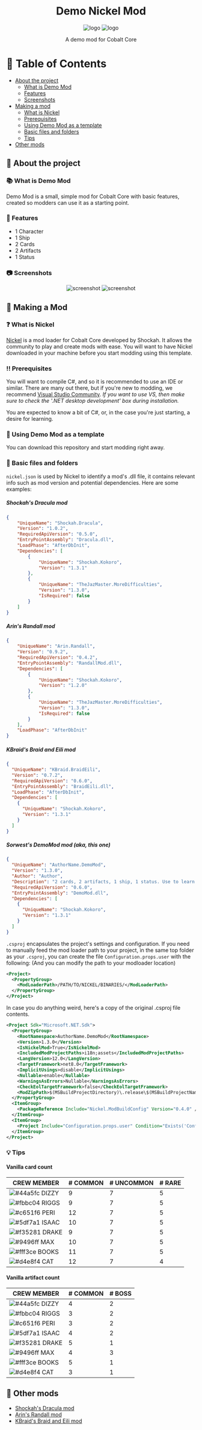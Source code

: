 <!--
This README was made using Louis3797's awesome-readme-template
-->
<div align="center">
  <h1>Demo Nickel Mod</h1>
  <img src="assets/characters/ReshiramCCMod_character_neutral_0.png" alt="logo" width="auto" height="auto" />
  <img src="assets/characters/ReshiramCCMod_character_squint_0.png" alt="logo" width="auto" height="auto" />
  <p>
    A demo mod for Cobalt Core 
  </p>
</div>


<!-- Table of Contents -->
# :notebook_with_decorative_cover: Table of Contents

- [About the project](#star2-about-the-project)
  * [What is Demo Mod](#books-what-is-demo-mod)
  * [Features](#dart-features)
  * [Screenshots](#camera-screenshots)
- [Making a mod](#wrench-making-a-mod)
  * [What is Nickel](#question-what-is-nickel)
  * [Prerequisites](#bangbang-prerequisites)
  * [Using Demo Mod as a template](#eyes-using-demo-mod-as-a-template)
  * [Basic files and folders](#file_folder-basic-files-and-folders)
  * [Tips](#bulb-tips)
- [Other mods](gem-other-mods)


<!-- About -->
## :star2: About the project


<!-- What is Demo Mod -->
### :books: What is Demo Mod
Demo Mod is a small, simple mod for Cobalt Core with basic features, created so modders can use it as a starting point.


<!-- Features -->
### :dart: Features

- 1 Character
- 1 Ship
- 2 Cards
- 2 Artifacts
- 1 Status


<!-- Screenshots -->
### :camera: Screenshots

<div align="center"> 
  <img src="assets/screenshots/newrunoptions.png" alt="screenshot" width="auto" height="auto" />
  <img src="assets/screenshots/cardexample.png" alt="screenshot" width="auto" height="auto" />
</div>


<!-- Making a Mod -->
## 	:wrench: Making a Mod


<!-- What is Nickel -->
### :question: What is Nickel
[Nickel](https://github.com/Shockah/Nickel/releases) is a mod loader for Cobalt Core developed by Shockah.
It allows the community to play and create mods with ease.
You will want to have Nickel downloaded in your machine before you start modding using this template.


<!-- Prerequisites -->
### :bangbang: Prerequisites
You will want to compile C#, and so it is recommended to use an IDE or similar.
There are many out there, but if you're new to modding, we recommend [Visual Studio Community](https://visualstudio.microsoft.com/vs/getting-started/).
_If you want to use VS, then make sure to check the '.NET desktop development' box during installation._

You are expected to know a bit of C#, or, in the case you're just starting, a desire for learning.

<!-- Using Demo Mod as a template-->
### :eyes: Using Demo Mod as a template
You can download this repository and start modding right away.


<!-- Basic files and folders -->
### :file_folder: Basic files and folders
`nickel.json` is used by Nickel to identify a mod's .dll file, it contains relevant info such as mod version and potential dependencies.
Here are some examples:
##### Shockah's Dracula mod
```json
{
    "UniqueName": "Shockah.Dracula",
    "Version": "1.0.2",
    "RequiredApiVersion": "0.5.0",
    "EntryPointAssembly": "Dracula.dll",
    "LoadPhase": "AfterDbInit",
    "Dependencies": [
        {
            "UniqueName": "Shockah.Kokoro",
            "Version": "1.3.1"
        },
        {
            "UniqueName": "TheJazMaster.MoreDifficulties",
            "Version": "1.3.0",
            "IsRequired": false
        }
    ]
}
```
##### Arin's Randall mod
```json
{
    "UniqueName": "Arin.Randall",
    "Version": "0.9.2",
    "RequiredApiVersion": "0.4.2",
    "EntryPointAssembly": "RandallMod.dll",
    "Dependencies": [
        {
            "UniqueName": "Shockah.Kokoro",
            "Version": "1.2.0"
        },
        {
            "UniqueName": "TheJazMaster.MoreDifficulties",
            "Version": "1.3.0",
            "IsRequired": false
        }
    ],
    "LoadPhase": "AfterDbInit"
}
```
##### KBraid's Braid and Eili mod
```json
{
  "UniqueName": "KBraid.BraidEili",
  "Version": "0.7.2",
  "RequiredApiVersion": "0.6.0",
  "EntryPointAssembly": "BraidEili.dll",
  "LoadPhase": "AfterDbInit",
  "Dependencies": [
    {
      "UniqueName": "Shockah.Kokoro",
      "Version": "1.3.1"
    }
  ]
}
```
##### Sorwest's DemoMod mod (aka, this one)
```json
{
  "UniqueName": "AuthorName.DemoMod",
  "Version": "1.3.0",
  "Author": "Author",
  "Description": "2 cards, 2 artifacts, 1 ship, 1 status. Use to learn!",
  "RequiredApiVersion": "0.6.0",
  "EntryPointAssembly": "DemoMod.dll",
  "Dependencies": [
    {
      "UniqueName": "Shockah.Kokoro",
      "Version": "1.3.1"
    }
  ]
}
```
`.csproj` encapsulates the project's settings and configuration.
If you need to manually feed the mod loader path to your project, ìn the same top folder as your `.csproj`, you can create the file `Configuration.props.user` with the following: (And you can modify the path to your modloader location)
```xml
<Project>
  <PropertyGroup>
    <ModLoaderPath>/PATH/TO/NICKEL/BINARIES/</ModLoaderPath>
  </PropertyGroup>
</Project>
```
In case you do anything weird, here's a copy of the original .csproj file contents.
```xml
<Project Sdk="Microsoft.NET.Sdk">
  <PropertyGroup>
    <RootNamespace>AuthorName.DemoMod</RootNamespace>
    <Version>1.3.0</Version>
    <IsNickelMod>True</IsNickelMod>
    <IncludedModProjectPaths>i18n;assets</IncludedModProjectPaths>
    <LangVersion>12.0</LangVersion>
    <TargetFramework>net8.0</TargetFramework>
    <ImplicitUsings>disable</ImplicitUsings>
    <Nullable>enable</Nullable>
    <WarningsAsErrors>Nullable</WarningsAsErrors>
    <CheckEolTargetFramework>false</CheckEolTargetFramework>
    <ModZipPath>$(MSBuildProjectDirectory)\.release\$(MSBuildProjectName)-$(Version).zip</ModZipPath>
  </PropertyGroup>
  <ItemGroup>
    <PackageReference Include="Nickel.ModBuildConfig" Version="0.4.0" />
  </ItemGroup>
  <ItemGroup>
    <Project Include="Configuration.props.user" Condition="Exists('Configuration.props.user')" />
  </ItemGroup>
</Project>
```


<!-- Tips -->
### :bulb: Tips
#### Vanilla card count

| CREW MEMBER | # COMMON | # UNCOMMON | # RARE |
|-------------|----------|------------|--------|
| ![#44a5fc](https://via.placeholder.com/10/44a5fc?text=+) DIZZY | 9 | 7 | 5
| ![#fbbc04](https://via.placeholder.com/10/fbbc04?text=+) RIGGS | 9 | 7 | 5
| ![#c651f6](https://via.placeholder.com/10/c651f6?text=+) PERI | 12 | 7 | 5
| ![#5df7a1](https://via.placeholder.com/10/5df7a1?text=+) ISAAC | 10 | 7 | 5
| ![#f35281](https://via.placeholder.com/10/f35281?text=+) DRAKE | 9 | 7 | 5
| ![#9496ff](https://via.placeholder.com/10/9496ff?text=+) MAX | 10 | 7 | 5
| ![#fff3ce](https://via.placeholder.com/10/fff3ce?text=+) BOOKS | 11 | 7 | 5 
| ![#d4e8f4](https://via.placeholder.com/10/d4e8f4?text=+) CAT | 12 | 7 | 4 

#### Vanilla artifact count

| CREW MEMBER | # COMMON | # BOSS |
|-------------|----------|--------|
| ![#44a5fc](https://via.placeholder.com/10/44a5fc?text=+) DIZZY | 4 | 2
| ![#fbbc04](https://via.placeholder.com/10/fbbc04?text=+) RIGGS | 3 | 2
| ![#c651f6](https://via.placeholder.com/10/c651f6?text=+) PERI | 3 | 2
| ![#5df7a1](https://via.placeholder.com/10/5df7a1?text=+) ISAAC | 4 | 2
| ![#f35281](https://via.placeholder.com/10/f35281?text=+) DRAKE | 5 | 1
| ![#9496ff](https://via.placeholder.com/10/9496ff?text=+) MAX | 4 | 3
| ![#fff3ce](https://via.placeholder.com/10/fff3ce?text=+) BOOKS | 5 | 1
| ![#d4e8f4](https://via.placeholder.com/10/d4e8f4?text=+) CAT | 3 | 1

<!-- Other mods -->
## :gem: Other mods
- [Shockah's Dracula mod](https://github.com/Shockah/Cobalt-Core-Mods/tree/dev/dracula)
- [Arin's Randall mod](https://github.com/UnicornArin/CobaltCoreRandall)
- [KBraid's Braid and Eili mod](https://github.com/KBraid/cobalt-core-mods/tree/main/Braid%20and%20Eili)
